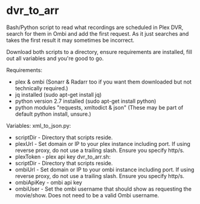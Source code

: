 # dvr_to_arr
Bash/Python script to read what recordings are scheduled in Plex DVR, search for them in Ombi and add the first request.
As it just searches and takes the first result it may sometimes be incorrect.

Download both scripts to a directory, ensure requirements are installed, fill out all variables and you're good to go.

Requirements:
* plex & ombi (Sonarr & Radarr too if you want them downloaded but not technically required.)
* jq installed (sudo apt-get install jq)
* python version 2.7 installed (sudo apt-get install python)
* python modules "requests, xmltodict & json" (These may be part of default python install, unsure.)

Variables:
xml_to_json.py:
* scriptDir - Directory that scripts reside.
* plexUrl - Set domain or IP to your plex instance including port. If using reverse proxy, do not use a trailing slash. Ensure you specify http/s.
* plexToken - plex api key
dvr_to_arr.sh:
* scriptDir - Directory that scripts reside.
* ombiUrl - Set domain or IP to your ombi instance including port. If using reverse proxy, do not use a trailing slash. Ensure you specify http/s.
* ombiApiKey - ombi api key
* ombiUser - Set the ombi username that should show as requesting the movie/show. Does not need to be a valid Ombi username.
